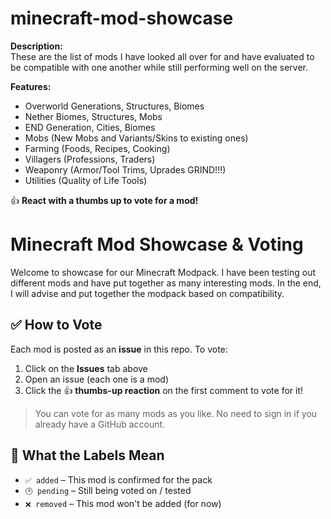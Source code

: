 # minecraft-mod-showcase

**Description:**  
These are the list of mods I have looked all over for and have evaluated to be compatible with one another while still performing well on the server.

**Features:**
- Overworld Generations, Structures, Biomes
- Nether Biomes, Structures, Mobs
- END Generation, Cities, Biomes
- Mobs (New Mobs and Variants/Skins to existing ones)
- Farming (Foods, Recipes, Cooking)
- Villagers (Professions, Traders)
- Weaponry (Armor/Tool Trims, Uprades GRIND!!!)
- Utilities (Quality of Life Tools)


👍 **React with a thumbs up to vote for a mod!**

# Minecraft Mod Showcase & Voting

Welcome to showcase for our Minecraft Modpack. 
I have been testing out different mods and have put together as many interesting mods. In the end, I will advise and put together the modpack based on compatibility.

## ✅ How to Vote

Each mod is posted as an **issue** in this repo. To vote:

1. Click on the **Issues** tab above
2. Open an issue (each one is a mod)
3. Click the 👍 **thumbs-up reaction** on the first comment to vote for it!

> You can vote for as many mods as you like. No need to sign in if you already have a GitHub account.

## 🔖 What the Labels Mean

- `✅ added` – This mod is confirmed for the pack
- `🕒 pending` – Still being voted on / tested
- `❌ removed` – This mod won't be added (for now)


